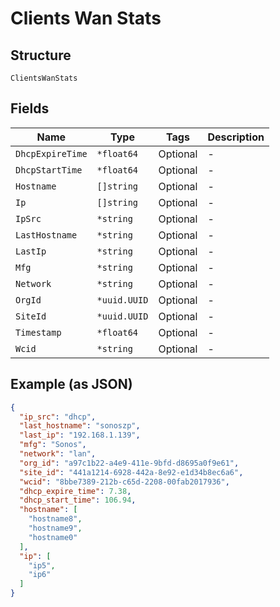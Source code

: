 
# Clients Wan Stats

## Structure

`ClientsWanStats`

## Fields

| Name | Type | Tags | Description |
|  --- | --- | --- | --- |
| `DhcpExpireTime` | `*float64` | Optional | - |
| `DhcpStartTime` | `*float64` | Optional | - |
| `Hostname` | `[]string` | Optional | - |
| `Ip` | `[]string` | Optional | - |
| `IpSrc` | `*string` | Optional | - |
| `LastHostname` | `*string` | Optional | - |
| `LastIp` | `*string` | Optional | - |
| `Mfg` | `*string` | Optional | - |
| `Network` | `*string` | Optional | - |
| `OrgId` | `*uuid.UUID` | Optional | - |
| `SiteId` | `*uuid.UUID` | Optional | - |
| `Timestamp` | `*float64` | Optional | - |
| `Wcid` | `*string` | Optional | - |

## Example (as JSON)

```json
{
  "ip_src": "dhcp",
  "last_hostname": "sonoszp",
  "last_ip": "192.168.1.139",
  "mfg": "Sonos",
  "network": "lan",
  "org_id": "a97c1b22-a4e9-411e-9bfd-d8695a0f9e61",
  "site_id": "441a1214-6928-442a-8e92-e1d34b8ec6a6",
  "wcid": "8bbe7389-212b-c65d-2208-00fab2017936",
  "dhcp_expire_time": 7.38,
  "dhcp_start_time": 106.94,
  "hostname": [
    "hostname8",
    "hostname9",
    "hostname0"
  ],
  "ip": [
    "ip5",
    "ip6"
  ]
}
```

